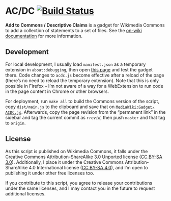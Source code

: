 # AC/DC [![Build Status](https://travis-ci.com/lucaswerkmeister/ACDC.svg?branch=master)](https://travis-ci.com/lucaswerkmeister/ACDC)

**Add to Commons / Descriptive Claims** is a gadget for Wikimedia Commons
to add a collection of statements to a set of files.
See the [on-wiki documentation](https://commons.wikimedia.org/wiki/Special:MyLanguage/Help:Gadget-ACDC) for more information.

## Development

For local development, I usually load `manifest.json` as a temporary extension in `about:debugging`,
then open [this page](https://test-commons.wikimedia.org/wiki/Special:BlankPage?acdcShow=1) and test the gadget there.
Code changes to `acdc.js` become effective after a reload of the page
(there’s no need to reload the temporary extension).
Note that this is only possible in Firefox –
I’m not aware of a way for a WebExtension to run code in the page content in Chrome or other browsers.

For deployment, run `make all` to build the Commons version of the script,
copy `dist/main.js` to the clipboard and save that on [`MediaWiki:Gadget-ACDC.js`](https://commons.wikimedia.org/wiki/MediaWiki:Gadget-ACDC.js).
Afterwards, copy the page revision from the “permanent link” in the sidebar
and tag the current commit as <code>r<var>revid</var></code>,
then push `master` and that tag to `origin`.

## License

As this script is published on Wikimedia Commons,
it falls under the Creative Commons Attribution-ShareAlike 3.0 Unported license
([CC BY-SA 3.0](https://creativecommons.org/licenses/by-sa/3.0/)).
Additionally, I place it under the Creative Commons Attribution-ShareAlike 4.0 International license
([CC BY-SA 4.0](https://creativecommons.org/licenses/by-sa/4.0/)),
and I’m open to publishing it under other free licenses too.

If you contribute to this script,
you agree to release your contributions under the same licenses,
and I may contact you in the future to request additional licenses.
